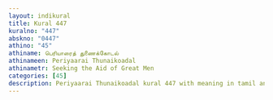 ```yaml
---
layout: indikural
title: Kural 447
kuralno: "447"
abskno: "0447"
athino: "45"
athiname: பெரியாரைத் துணைக்கோடல்
athinameen: Periyaarai Thunaikoadal
athinametr: Seeking the Aid of Great Men
categories: [45]
description: Periyaarai Thunaikoadal kural 447 with meaning in tamil and english 
---
```


